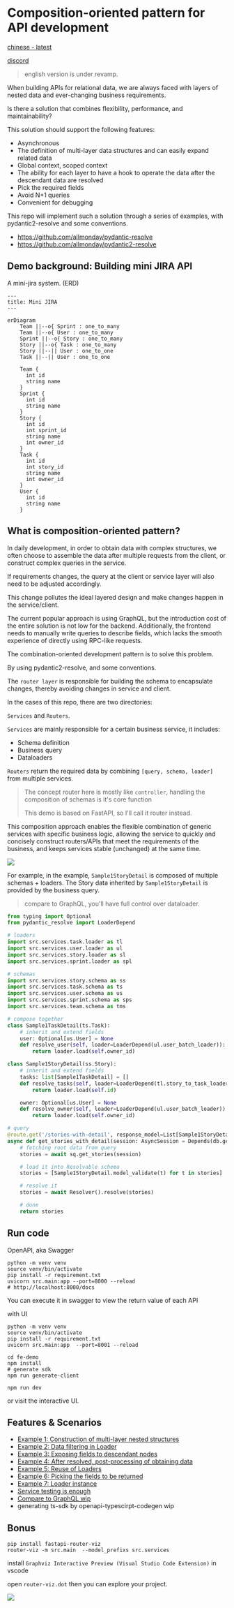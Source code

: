 # Composition-oriented pattern for API development

[chinese - latest](./readme-cn.md)

[discord](https://discord.com/channels/1197929379951558797/1197929379951558800)

> english version is under revamp.

When building APIs for relational data, we are always faced with layers of nested data and ever-changing business requirements.

Is there a solution that combines flexibility, performance, and maintainability?

This solution should support the following features:

- Asynchronous
- The definition of multi-layer data structures and can easily expand related data
- Global context, scoped context
- The ability for each layer to have a hook to operate the data after the descendant data are resolved
- Pick the required fields
- Avoid N+1 queries
- Convenient for debugging

This repo will implement such a solution through a series of examples, with pydantic2-resolve and some conventions.

- https://github.com/allmonday/pydantic-resolve
- https://github.com/allmonday/pydantic2-resolve

## Demo background: Building mini JIRA API

A mini-jira system. (ERD)

```mermaid
---
title: Mini JIRA
---

erDiagram
    Team ||--o{ Sprint : one_to_many
    Team ||--o{ User : one_to_many
    Sprint ||--o{ Story : one_to_many
    Story ||--o{ Task : one_to_many
    Story ||--|| User : one_to_one
    Task ||--|| User : one_to_one

    Team {
      int id
      string name
    }
    Sprint {
      int id
      string name
    }
    Story {
      int id
      int sprint_id
      string name
      int owner_id
    }
    Task {
      int id
      int story_id
      string name
      int owner_id
    }
    User {
      int id
      string name
    }
```

## What is composition-oriented pattern?

In daily development, in order to obtain data with complex structures, we often choose to assemble the data after multiple requests from the client, or construct complex queries in the service.

If requirements changes, the query at the client or service layer will also need to be adjusted accordingly.

This change pollutes the ideal layered design and make changes happen in the service/client.

The current popular approach is using GraphQL, but the introduction cost of the entire solution is not low for the backend. Additionally, the frontend needs to manually write queries to describe fields, which lacks the smooth experience of directly using RPC-like requests.

The combination-oriented development pattern is to solve this problem.

By using pydantic2-resolve, and some conventions.

The `router layer` is responsible for building the schema to encapsulate changes, thereby avoiding changes in service and client.

In the cases of this repo, there are two directories:

`Services` and `Routers`.

`Services` are mainly responsible for a certain business service, it includes:

- Schema definition
- Business query
- Dataloaders

`Routers` return the required data by combining `[query, schema, loader]` from multiple services.

> The concept router here is mostly like `controller`, handling the composition of schemas is it's core function
>
> This demo is based on FastAPI, so I'll call it router instead.

This composition approach enables the flexible combination of generic services with specific business logic, allowing the service to quickly and concisely construct routers/APIs that meet the requirements of the business, and keeps services stable (unchanged) at the same time.

![](./static/explain2.png)

For example, in the example, `Sample1StoryDetail` is composed of multiple schemas + loaders. The Story data inherited by `Sample1StoryDetail` is provided by the business query.

> compare to GraphQL, you'll have full control over dataloader.

```python
from typing import Optional
from pydantic_resolve import LoaderDepend

# loaders
import src.services.task.loader as tl
import src.services.user.loader as ul
import src.services.story.loader as sl
import src.services.sprint.loader as spl

# schemas
import src.services.story.schema as ss
import src.services.task.schema as ts
import src.services.user.schema as us
import src.services.sprint.schema as sps
import src.services.team.schema as tms

# compose together
class Sample1TaskDetail(ts.Task):
    # inherit and extend fields
    user: Optional[us.User] = None
    def resolve_user(self, loader=LoaderDepend(ul.user_batch_loader)):
        return loader.load(self.owner_id)

class Sample1StoryDetail(ss.Story):
    # inherit and extend fields
    tasks: list[Sample1TaskDetail] = []
    def resolve_tasks(self, loader=LoaderDepend(tl.story_to_task_loader)):
        return loader.load(self.id)

    owner: Optional[us.User] = None
    def resolve_owner(self, loader=LoaderDepend(ul.user_batch_loader)):
        return loader.load(self.owner_id)

# query
@route.get('/stories-with-detail', response_model=List[Sample1StoryDetail])
async def get_stories_with_detail(session: AsyncSession = Depends(db.get_session)):
    # fetching root data from query
    stories = await sq.get_stories(session)

    # load it into Resolvable schema
    stories = [Sample1StoryDetail.model_validate(t) for t in stories]

    # resolve it
    stories = await Resolver().resolve(stories)

    # done
    return stories
```

## Run code

OpenAPI, aka Swagger
```shell
python -m venv venv
source venv/bin/activate
pip install -r requirement.txt
uvicorn src.main:app --port=8000 --reload
# http://localhost:8000/docs
```

You can execute it in swagger to view the return value of each API

with UI
```shell
python -m venv venv
source venv/bin/activate
pip install -r requirement.txt
uvicorn src.main:app  --port=8001 --reload

cd fe-demo
npm install
# generate sdk
npm run generate-client

npm run dev
```

or visit the interactive UI.


## Features & Scenarios

- [Example 1: Construction of multi-layer nested structures](./src/router/sample_1/readme.md)
- [Example 2: Data filtering in Loader](./src/router/sample_2/readme.md)
- [Example 3: Exposing fields to descendant nodes](./src/router/sample_3/readme.md)
- [Example 4: After resolved, post-processing of obtaining data](./src/router/sample_4/readme.md)
- [Example 5: Reuse of Loaders](./src/router/sample_5/readme.md)
- [Example 6: Picking the fields to be returned](./src/router/sample_6/readme.md)
- [Example 7: Loader instance](./src/router/sample_7/readme.md)
- [Service testing is enough](./src/services/sprint/readme.md)
- [Compare to GraphQL wip](./resolve-vs-graphql.md)
- generating ts-sdk by openapi-typescirpt-codegen wip


## Bonus

```shell
pip install fastapi-router-viz
router-viz -m src.main  --model_prefixs src.services
```

install `Graphviz Interactive Preview (Visual Studio Code Extension)` in vscode

open `router-viz.dot` then you can explore your project.

![](./map.png)

